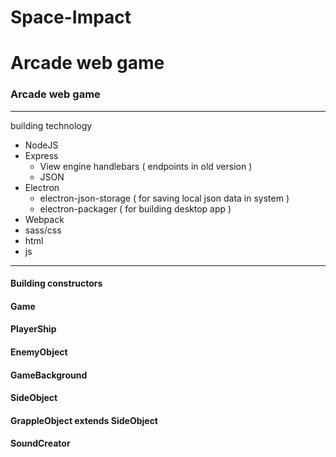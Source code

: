 # Space-Impact
Arcade web game
=======
### Arcade web game
------------


building technology

- NodeJS
- Express
    - View engine handlebars ( endpoints in old version )
    - JSON
- Electron
    - electron-json-storage ( for saving local json data in system )
    - electron-packager ( for building desktop app )
- Webpack
- sass/css
- html
- js

------------
#### Building constructors
#### Game
#### PlayerShip
#### EnemyObject
#### GameBackground
#### SideObject
#### GrappleObject extends SideObject
#### SoundCreator

